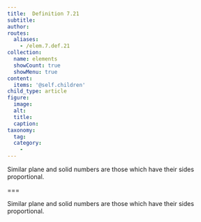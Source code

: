 ```yaml
---
title:  Definition 7.21
subtitle: 
author:
routes:
  aliases:
    - /elem.7.def.21
collection:
  name: elements
  showCount: true
  showMenu: true
content:
  items: '@self.children'
child_type: article
figure:
  image:
  alt:
  title:
  caption:
taxonomy:
  tag:
  category:
    - 
---
```


<p>
       <hi rend="bold">Similar plane</hi> and <hi rend="bold">solid</hi> numbers are those which have their sides proportional.</p>

===

<p>
       <span class="bold">Similar plane</span> and <span class="bold">solid</span> numbers are those which have their sides proportional.</p>
